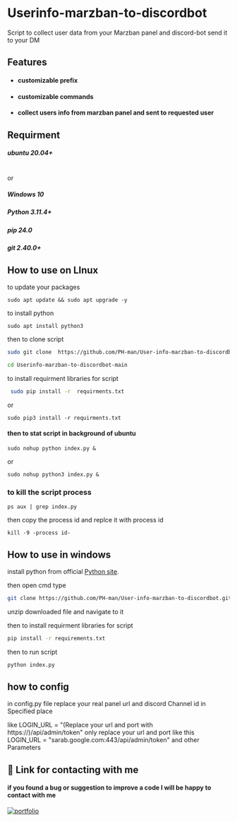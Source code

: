 
# Userinfo-marzban-to-discordbot
Script to collect user data from your Marzban panel and discord-bot send it to your DM

## Features

- #### customizable prefix 
- #### customizable commands
- #### collect users info from marzban panel and sent to requested user


## Requirment
##### ubuntu 20.04+
\
or
##### Windows 10
##### Python 3.11.4+
##### pip 24.0
##### git 2.40.0+

## How to use on LInux
to update your packages
        
    sudo apt update && sudo apt upgrade -y
to install python
    
    sudo apt install python3

then to clone script

```bash 
sudo git clone  https://github.com/PH-man/User-info-marzban-to-discordbot.git

```
```bash
cd Userinfo-marzban-to-discordbot-main
```
to install requirment libraries for script
```bash
 sudo pip install -r  requirments.txt
```
or
    
    sudo pip3 install -r requirments.txt

#### then to stat script in background of ubuntu

    sudo nohup python index.py &

or
    
    sudo nohup python3 index.py &

### to kill the script process

    ps aux | grep index.py

then copy the process id and replce it with process id

    kill -9 -process id-

    

    

## How to use in windows
install python from official [Python site](https://www.python.org/downloads/).

then open cmd type 
```bash 
git clone https://github.com/PH-man/User-info-marzban-to-discordbot.git
```
unzip downloaded file and navigate to it

then to install requirment libraries for script
```bash
pip install -r requirements.txt
```
then to run script 
```bash
python index.py
```
## how to config

in config.py file replace your real panel url and discord Channel id in  Specified place 

like LOGIN_URL = "(Replace your url and port with https://)/api/admin/token" only replace your url and port like this LOGIN_URL = "sarab.google.com:443/api/admin/token"
and other Parameters
## 🔗 Link for contacting with me
#### if you found a bug or suggestion to improve a code I will be happy to contact with me
[![portfolio](https://patrolavia.github.io/telegram-badge/chat.png)](https://ph_man.t.me)
